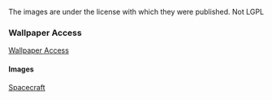 The images are under the license with which they were published. Not LGPL

### Wallpaper Access
[Wallpaper Access](https://wallpaperaccess.com/faq#personaluse)

#### Images
[Spacecraft](https://wallpaperaccess.com/download/4k-spacecraft-6477002)